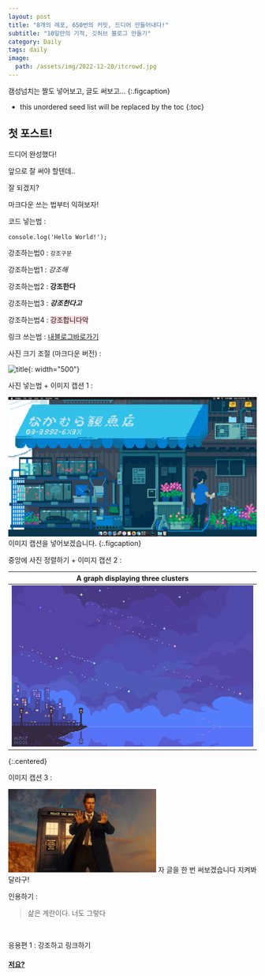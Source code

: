```yaml
---
layout: post
title: "8개의 레포, 650번의 커밋, 드디어 만들어내다!"
subtitle: "10일만의 기적, 깃허브 블로그 만들기"
category: Daily
tags: daily
image:
  path: /assets/img/2022-12-20/itcrowd.jpg
---
```


갬성넘치는 짤도 넣어보고, 글도 써보고...
{:.figcaption}

<!--more-->

* this unordered seed list will be replaced by the toc
{:toc}

## 첫 포스트!

드디어 완성했다!

앞으로 잘 써야 할텐데..

잘 되겠지?

마크다운 쓰는 법부터 익혀보자!

코드 넣는법 : 
```
console.log('Hello World!');
```

강조하는법0 : `강조구문`

강조하는법1 : *강조해*

강조하는법2 : **강조한다**

강조하는법3 : ***강조한다고***

강조하는법4 : <span style='background-color: #ffdce0' color = 'black'>강조합니다악</span>

링크 쓰는법 : [내블로그바로가기]

[내블로그바로가기]: https://lunadein2022.github.io


사진 크기 조절 (마크다운 버전) :

![title](/assets/img/2022-12-20/diary1_thrumb.gif){: width="500"}


사진 넣는법 + 이미지 캡션 1 : 

![bg3](/assets/img/2022-12-20/bg4_.gif)
이미지 캡션을 넣어보겠습니다.
{:.figcaption}


중앙에 사진 정렬하기 + 이미지 캡션 2 : 

| <b>A graph displaying three clusters</b> |
| :--------------------------------------: |
| ![good](/assets/img/2022-12-20/bg3_.gif) |
{:.centered}


이미지 캡션 3 : 

<p>
  <img src="/assets/img/2022-12-20/picture.jpg" width="300">
  자 글을 한 번 써보겠습니다 지켜봐달라구!
</p>


인용하기 :

>삶은 계란이다. 너도 그렇다

<br>


응용편 1 : 강조하고 링크하기

#### [저요?]

[저요?]: https://lunadein2022.github.io/about/

